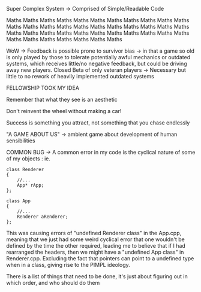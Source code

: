 Super Complex System -> Comprised of Simple/Readable Code

Maths Maths Maths Maths Maths
Maths Maths Maths Maths Maths
Maths Maths Maths Maths Maths
Maths Maths Maths Maths Maths
Maths Maths Maths Maths Maths
Maths Maths Maths Maths Maths
Maths Maths Maths Maths Maths
Maths Maths Maths Maths Maths

WoW -> Feedback is possible prone to survivor bias -> in that a game so old is only played by those to tolerate potentially awful mechanics or outdated systems, which receives little/no negative feedback, but could be driving away new players. Closed Beta of only veteran players -> Necessary but little to no rework of heavily implemented outdated systems




FELLOWSHIP TOOK MY IDEA


Remember that what they see is an aesthetic

Don't reinvent the wheel without making a car!

Success is something you attract, not something that you chase endlessly

"A GAME ABOUT US" -> ambient game about development of human sensibilities


COMMON BUG -> A  common error in my code is the cyclical nature of some of my objects
: ie.
```
class Renderer 
{ 
	//...
	App* rApp;
};

class App
{
	//...
	Renderer aRenderer;
};
```

This was causing errors of "undefined Renderer class" in the App.cpp, meaning that we just had some weird cyclical error that one wouldn't be defined by the time the other required, leading me to believe that if I had rearranged the headers, then we might have a "undefined App class" in Renderer.cpp. Excluding the fact that pointers can point to a undefined type when in a class, giving rise to the PIMPL ideology. 


There is a list of things that need to be done, it's just about figuring out in which order, and who should do them

